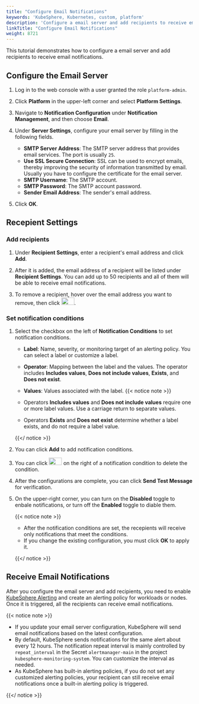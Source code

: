 ```yaml
---
title: "Configure Email Notifications"
keywords: 'KubeSphere, Kubernetes, custom, platform'
description: 'Configure a email server and add recipients to receive email notifications.'
linkTitle: "Configure Email Notifications"
weight: 8721
---
```


This tutorial demonstrates how to configure a email server and add recipients to receive email notifications.

## Configure the Email Server

1. Log in to the web console with a user granted the role `platform-admin`.

2. Click **Platform** in the upper-left corner and select **Platform Settings**.

3. Navigate to **Notification Configuration** under **Notification Management**, and then choose **Email**.

4. Under **Server Settings**, configure your email server by filling in the following fields.

   - **SMTP Server Address**: The SMTP server address that provides email services. The port is usually `25`.
   - **Use SSL Secure Connection**: SSL can be used to encrypt emails, thereby improving the security of information transmitted by email. Usually you have to configure the certificate for the email server.
   - **SMTP Username**: The SMTP account.
   - **SMTP Password**: The SMTP account password.
   - **Sender Email Address**: The sender's email address.

5. Click **OK**.

## Recepient Settings

### Add recipients

1. Under **Recipient Settings**, enter a recipient's email address and click **Add**.

2. After it is added, the email address of a recipient will be listed under **Recipient Settings**. You can add up to 50 recipients and all of them will be able to receive email notifications.

3. To remove a recipient, hover over the email address you want to remove, then click <img src="/images/docs/common-icons/trashcan.png" width="35" height="20" />.

### Set notification conditions

1. Select the checkbox on the left of **Notification Conditions** to set notification conditions.

    - **Label**: Name, severity, or monitoring target of an alerting policy. You can select a label or customize a label.
    - **Operator**: Mapping between the label and the values. The operator includes **Includes values**, **Does not include values**, **Exists**, and **Does not exist**.
    - **Values**: Values associated with the label.
    {{< notice note >}}

   - Operators **Includes values** and **Does not include values** require one or more label values. Use a carriage return to separate values.
   - Operators **Exists** and **Does not exist** determine whether a label exists, and do not require a label value.

   {{</ notice >}} 

2. You can click **Add** to add notification conditions.

3. You can click <img src="/images/docs/common-icons/trashcan.png" width='35' height='20' /> on the right of a notification condition to delete the condition.

4. After the configurations are complete, you can click **Send Test Message** for verification.

5. On the upper-right corner, you can turn on the **Disabled** toggle to enbale notifications, or turn off the **Enabled** toggle to diable them.

   {{< notice note >}}

   - After the notification conditions are set, the recepients will receive only notifications that meet the conditions.
   - If you change the existing configuration, you must click **OK** to apply it.

   {{</ notice >}} 

## Receive Email Notifications

After you configure the email server and add recipients, you need to enable [KubeSphere Alerting](../../../../pluggable-components/alerting/) and create an alerting policy for workloads or nodes. Once it is triggered, all the recipients can receive email notifications.

{{< notice note >}}

- If you update your email server configuration, KubeSphere will send email notifications based on the latest configuration.
- By default, KubeSphere sends notifications for the same alert about every 12 hours. The notification repeat interval is mainly controlled by `repeat_interval` in the Secret `alertmanager-main` in the project `kubesphere-monitoring-system`. You can customize the interval as needed.
- As KubeSphere has built-in alerting policies, if you do not set any customized alerting policies, your recipient can still receive email notifications once a built-in alerting policy is triggered.

{{</ notice >}} 

